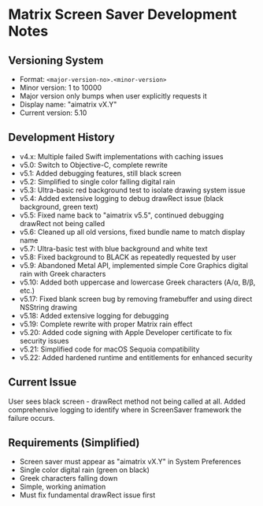 # Matrix Screen Saver Development Notes

## Versioning System
- Format: `<major-version-no>.<minor-version>`
- Minor version: 1 to 10000
- Major version only bumps when user explicitly requests it
- Display name: "aimatrix vX.Y"
- Current version: 5.10

## Development History
- v4.x: Multiple failed Swift implementations with caching issues
- v5.0: Switch to Objective-C, complete rewrite
- v5.1: Added debugging features, still black screen
- v5.2: Simplified to single color falling digital rain
- v5.3: Ultra-basic red background test to isolate drawing system issue
- v5.4: Added extensive logging to debug drawRect issue (black background, green text)
- v5.5: Fixed name back to "aimatrix v5.5", continued debugging drawRect not being called
- v5.6: Cleaned up all old versions, fixed bundle name to match display name
- v5.7: Ultra-basic test with blue background and white text
- v5.8: Fixed background to BLACK as repeatedly requested by user
- v5.9: Abandoned Metal API, implemented simple Core Graphics digital rain with Greek characters
- v5.10: Added both uppercase and lowercase Greek characters (Α/α, Β/β, etc.)
- v5.17: Fixed blank screen bug by removing framebuffer and using direct NSString drawing
- v5.18: Added extensive logging for debugging
- v5.19: Complete rewrite with proper Matrix rain effect
- v5.20: Added code signing with Apple Developer certificate to fix security issues
- v5.21: Simplified code for macOS Sequoia compatibility
- v5.22: Added hardened runtime and entitlements for enhanced security

## Current Issue
User sees black screen - drawRect method not being called at all. Added comprehensive logging to identify where in ScreenSaver framework the failure occurs.

## Requirements (Simplified)
- Screen saver must appear as "aimatrix vX.Y" in System Preferences
- Single color digital rain (green on black)
- Greek characters falling down
- Simple, working animation
- Must fix fundamental drawRect issue first
